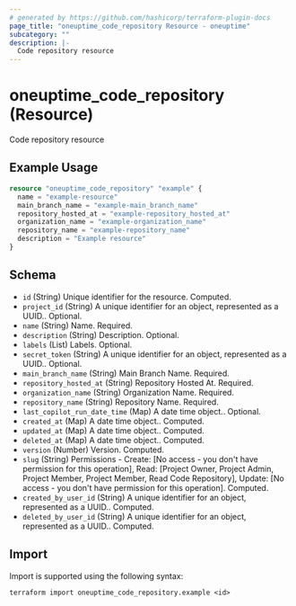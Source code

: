 ```yaml
---
# generated by https://github.com/hashicorp/terraform-plugin-docs
page_title: "oneuptime_code_repository Resource - oneuptime"
subcategory: ""
description: |-
  Code repository resource
---
```


# oneuptime_code_repository (Resource)

Code repository resource

## Example Usage

```terraform
resource "oneuptime_code_repository" "example" {
  name = "example-resource"
  main_branch_name = "example-main_branch_name"
  repository_hosted_at = "example-repository_hosted_at"
  organization_name = "example-organization_name"
  repository_name = "example-repository_name"
  description = "Example resource"
}
```

## Schema

- `id` (String) Unique identifier for the resource. Computed.
- `project_id` (String) A unique identifier for an object, represented as a UUID.. Optional.
- `name` (String) Name. Required.
- `description` (String) Description. Optional.
- `labels` (List) Labels. Optional.
- `secret_token` (String) A unique identifier for an object, represented as a UUID.. Optional.
- `main_branch_name` (String) Main Branch Name. Required.
- `repository_hosted_at` (String) Repository Hosted At. Required.
- `organization_name` (String) Organization Name. Required.
- `repository_name` (String) Repository Name. Required.
- `last_copilot_run_date_time` (Map) A date time object.. Optional.
- `created_at` (Map) A date time object.. Computed.
- `updated_at` (Map) A date time object.. Computed.
- `deleted_at` (Map) A date time object.. Computed.
- `version` (Number) Version. Computed.
- `slug` (String) Permissions - Create: [No access - you don't have permission for this operation], Read: [Project Owner, Project Admin, Project Member, Project Member, Read Code Repository], Update: [No access - you don't have permission for this operation]. Computed.
- `created_by_user_id` (String) A unique identifier for an object, represented as a UUID.. Computed.
- `deleted_by_user_id` (String) A unique identifier for an object, represented as a UUID.. Computed.

## Import

Import is supported using the following syntax:

```shell
terraform import oneuptime_code_repository.example <id>
```
